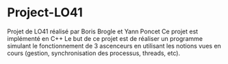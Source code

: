 # Project-LO41

Projet de LO41 réalisé par Boris Brogle et Yann Poncet
Ce projet est implémenté en C++
Le but de ce projet est de réaliser un programme simulant le fonctionnement de 3 ascenceurs en utilisant les notions vues en cours (gestion, synchronisation des processus, threads, etc).
